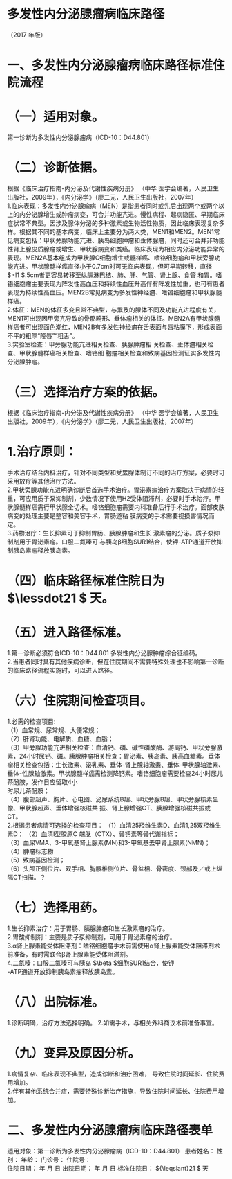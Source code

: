 # 多发性内分泌腺瘤病临床路径  
（2017 年版）  
# 一、多发性内分泌腺瘤病临床路径标准住院流程  
# （一）适用对象。  
第一诊断为多发性内分泌腺瘤病（ICD-10：D44.801）  
# （二）诊断依据。  
根据《临床治疗指南-内分泌及代谢性疾病分册》 （中华 医学会编著，人民卫生出版社，2009年），《内分泌学》（廖二元，人民卫生出版社，2007年）  
1.临床表现：多发性内分泌腺瘤病（MEN）是指患者同时或先后出现两个或两个以上的内分泌腺增生或肿瘤病变，可合并功能亢进。慢性病程、起病隐匿、早期临床症状常不典型。因涉及腺体分泌的多种激素或生物活性物质，因此临床表现复杂多样。根据其不同的基本病变，临床上主要分为两大类，MEN1和MEN2。MEN1常见病变包括：甲状旁腺功能亢进、胰岛细胞肿瘤和垂体腺瘤，同时还可合并非功能性肾上腺皮质腺瘤或增生、甲状腺病变和类癌。临床表现为相应内分泌功能异常的表现。MEN2A基本组成为甲状腺C细胞增生或髓样癌、嗜铬细胞瘤和甲状旁腺功能亢进。甲状腺髓样癌直径小于0.7cm时可无临床表现，但可早期转移，直径 $>\!1 $.5cm者更容易转移至纵膈淋巴结、肺、肝、气管、肾上腺、食管 和胃。嗜铬细胞瘤主要表现为阵发性高血压和持续性血压升高伴有阵发性加重，也可有患者表现为持续性高血压。MEN2B常见病变为多发性神经瘤、嗜铬细胞瘤和甲状腺髓样癌。  
2.体征：MEN的体征多变且常不典型，与累及的腺体不同及功能亢进程度有关，MEN1可出现因甲旁亢导致的骨骼畸形、垂体瘤相关的体征。MEN2A有甲状腺髓样癌者可出现面色潮红，MEN2B有多发性神经瘤在舌表面与唇粘膜下，形成表面不平的粗厚“隆唇”“粗舌”。  
3.实验室检查：甲旁腺功能亢进相关检查、胰腺肿瘤相 关检查、垂体瘤相关检查、甲状腺髓样癌相关检查、嗜铬细 胞瘤相关检查和致病基因检测证实多发性内分泌腺肿瘤。  
# （三）选择治疗方案的依据。  
根据《临床治疗指南-内分泌及代谢性疾病分册》 （中华 医学会编著，人民卫生出版社，2009年），《内分泌学》（廖二元，人民卫生出版社，2007年）  
# 1.治疗原则：  
手术治疗结合内科治疗，针对不同类型和受累腺体制订不同的治疗方案，必要时可采用放疗等其他治疗方法。  
2.甲状旁腺功能亢进明确诊断后首选手术治疗。胃泌素瘤治疗方案取决于病情的轻重，可应用质子泵抑制剂，少数情况下使用H2受体阻滞剂，必要时手术治疗。甲状腺髓样癌需行甲状腺全切术。嗜铬细胞瘤需要内科准备后行手术治疗。面部皮肤病变的处理主要是整容和美容手术，胃肠道粘 膜病变的手术需要视损害情况而定。  
3.药物治疗：生长抑素可于抑制胃肠、胰腺肿瘤和生长 激素瘤的分泌。质子泵抑制剂用于胃泌素瘤。口服二氮嗪可 与胰岛β细胞SUR1结合，使钾-ATP通道开放抑制胰岛素瘤释放胰岛素。  
# （四）临床路径标准住院日为 $\lessdot21 $ 天。  
# （五）进入路径标准。  
1.第一诊断必须符合ICD-10：D44.801 多发性内分泌腺肿瘤综合征编码。  
2.当患者同时具有其他疾病诊断，但在住院期间不需要特殊处理也不影响第一诊断的临床路径流程实施时，可以进入路径。  
# （六）住院期间检查项目。  
1.必需的检查项目:  
（1）血常规、尿常规、大便常规；  
（2）肝肾功能、电解质、血糖、血脂；  
（3）甲旁腺功能亢进相关检查：血清钙、磷、碱性磷酸酶、游离钙、甲状旁腺激素，24小时尿钙、磷。胰腺肿瘤相关检查：胃泌素、胰岛素、胰高血糖素。垂体瘤相关检查包括：生长激素、泌乳素、垂体-肾上腺轴激素、垂体-甲状腺轴激素、垂体-性腺轴激素。甲状腺髓样癌需检测降钙素。嗜铬细胞瘤需要检查24小时尿儿茶酚胺，发作日应留取4小  
时尿儿茶酚胺；  
（4）腹部超声、胸片、心电图、泌尿系统B超、甲状旁腺B超、甲状旁腺核素显像、甲状腺超声、垂体增强核磁共 振、肾上腺增强CT、胰腺增强核磁共振或CT。  
2.根据患者病情可选择的检查项目： （1）血清25羟维生素D、血清1,25双羟维生素D； （2）血清I型胶原C 端肽（CTX）、骨钙素等骨代谢指标；  
（3）血尿VMA、3-甲氧基肾上腺素(MN)和3-甲氧基去甲肾上腺素(NMN)；  
（4）肿瘤标志物  
（5）致病基因检测；  
（6）头颅正侧位片、双手相、胸腰椎侧位片、骨盆相、骨密度、颈部及／或上纵隔CT扫描。？  
# （七）选择用药。  
1.生长抑素治疗：用于胃肠、胰腺肿瘤和生长激素瘤的治疗。  
2.胃酸抑制剂：主要是质子泵抑制剂，可用于胃泌素瘤的治疗。  
3.α肾上腺素能受体阻滞剂：嗜铬细胞瘤手术前需使用α肾上腺素能受体阻滞剂术前准备，有时需联合β肾上腺素能受体阻滞剂。  
4.二氮嗪：口服二氮嗪可与胰岛 $\beta $细胞SUR1结合，使钾  
-ATP通道开放抑制胰岛素瘤释放胰岛素。  
# （八）出院标准。  
1.诊断明确，治疗方法选择明确。 2.如需手术，与相关外科商议术前准备事宜。  
# （九）变异及原因分析。  
1.病情复杂、临床表现不典型，造成诊断和治疗困难， 导致住院时间延长、住院费用增加。  
2.伴有其他系统合并症，需要特殊诊断治疗措施，导致住院时间延长、住院费用增加。  
# 二、多发性内分泌腺瘤病临床路径表单  
适用对象：第一诊断为多发性内分泌腺瘤病（ICD-10：D44.801） 患者姓名：         性别：    年龄：    门诊号：        住院号：  
住院日期：   年  月  日     出院日期：   年  月  日  标准住院日： ${\leqslant}21 $ 天  

